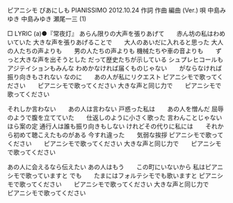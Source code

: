
ピアニシモ
ぴあにしも
PIANISSIMO
2012.10.24
作詞  作曲  編曲 (Ver.)   唄
中島みゆき   中島みゆき   瀬尾一三 (1)
 
□ LYRIC (a)●『常夜灯』
あらん限りの大声を張りあげて　　赤ん坊の私はわめいていた
大きな声を張りあげることで　　大人のあいだに入れると思った
大人の人たちの声よりも　　男の人たちの声よりも
機械たちや車の音よりも　　ずっと大きな声を出そうとした
だって歴史たちが示している
シュプレヒコールもアジテイションもみんな
わめかなければ届くものじゃない　　がならなければ振り向きもされない
なのに　　あの人が私にリクエスト
ピアニシモで歌ってください　　ピアニシモで歌ってください
大きな声と同じ力で　　ピアニシモで歌ってください

それしか言わない　　あの人は言わない
戸惑った私は　　あの人を憎んだ
屈辱のようで腹を立てていた　　仕返しのように小さく歌った
言わんことじゃない　　ほら案の定
通行人は誰も振り向きもしない
けれどその代りに私には　　それから初めて聴こえたものがある
今すれ違った　　気弱な挨拶
ピアニシモで歌ってください　　ピアニシモで歌ってください
大きな声と同じ力で　　ピアニシモで歌ってください

あの人に会えるなら伝えたい
あの人はもう　　この町にいないから
私はピアニシモで歌っていますと
でも　　たまにはフォルテシモでも歌いますと
ピアニシモで歌ってください　　ピアニシモで歌ってください
大きな声と同じ力で　　ピアニシモで歌ってください